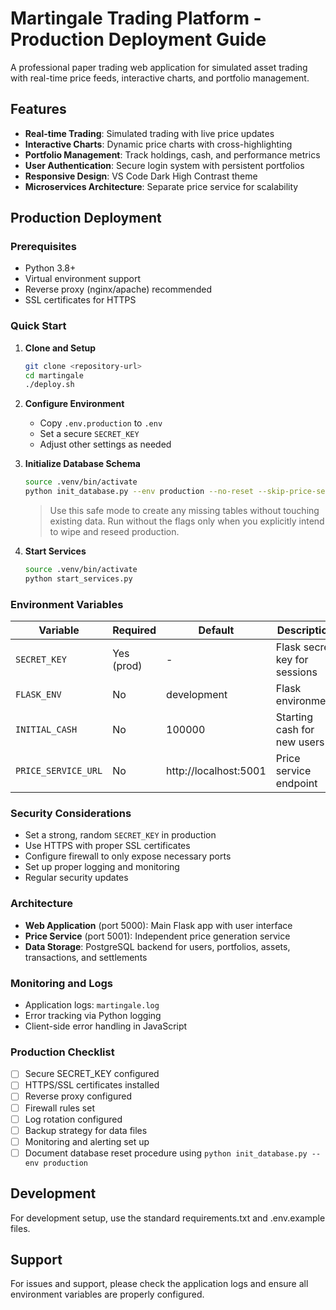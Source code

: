 # Martingale Trading Platform - Production Deployment Guide

A professional paper trading web application for simulated asset trading with real-time price feeds, interactive charts, and portfolio management.

## Features

- **Real-time Trading**: Simulated trading with live price updates
- **Interactive Charts**: Dynamic price charts with cross-highlighting
- **Portfolio Management**: Track holdings, cash, and performance metrics
- **User Authentication**: Secure login system with persistent portfolios
- **Responsive Design**: VS Code Dark High Contrast theme
- **Microservices Architecture**: Separate price service for scalability

## Production Deployment

### Prerequisites

- Python 3.8+
- Virtual environment support
- Reverse proxy (nginx/apache) recommended
- SSL certificates for HTTPS

### Quick Start

1. **Clone and Setup**
   ```bash
   git clone <repository-url>
   cd martingale
   ./deploy.sh
   ```

2. **Configure Environment**
   - Copy `.env.production` to `.env`
   - Set a secure `SECRET_KEY`
   - Adjust other settings as needed

3. **Initialize Database Schema**
   ```bash
   source .venv/bin/activate
   python init_database.py --env production --no-reset --skip-price-seed --skip-asset-seed
   ```
   > Use this safe mode to create any missing tables without touching existing data. Run without the flags only when you explicitly intend to wipe and reseed production.

4. **Start Services**
   ```bash
   source .venv/bin/activate
   python start_services.py
   ```

### Environment Variables

| Variable | Required | Default | Description |
|----------|----------|---------|-------------|
| `SECRET_KEY` | Yes (prod) | - | Flask secret key for sessions |
| `FLASK_ENV` | No | development | Flask environment |
| `INITIAL_CASH` | No | 100000 | Starting cash for new users |
| `PRICE_SERVICE_URL` | No | http://localhost:5001 | Price service endpoint |

### Security Considerations

- Set a strong, random `SECRET_KEY` in production
- Use HTTPS with proper SSL certificates
- Configure firewall to only expose necessary ports
- Set up proper logging and monitoring
- Regular security updates

### Architecture

- **Web Application** (port 5000): Main Flask app with user interface
- **Price Service** (port 5001): Independent price generation service
- **Data Storage**: PostgreSQL backend for users, portfolios, assets, transactions, and settlements

### Monitoring and Logs

- Application logs: `martingale.log`
- Error tracking via Python logging
- Client-side error handling in JavaScript

### Production Checklist

- [ ] Secure SECRET_KEY configured
- [ ] HTTPS/SSL certificates installed
- [ ] Reverse proxy configured
- [ ] Firewall rules set
- [ ] Log rotation configured
- [ ] Backup strategy for data files
- [ ] Monitoring and alerting set up
- [ ] Document database reset procedure using `python init_database.py --env production`

## Development

For development setup, use the standard requirements.txt and .env.example files.

## Support

For issues and support, please check the application logs and ensure all environment variables are properly configured.